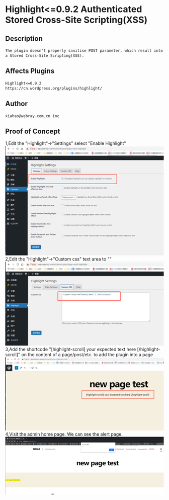 # Highlight<=0.9.2 Authenticated Stored Cross-Site Scripting(XSS)
## Description
    The plugin doesn't properly sanitise POST parameter, which result into a Stored Cross-Site Scripting(XSS).
## Affects Plugins
    Highlight<=0.9.2
    https://cn.wordpress.org/plugins/highlight/
## Author
    xiahao@webray.com.cn inc  
## Proof of Concept
1,Edit the "Highlight"->"Settings" select "Enable Highlight"
![blockchain](https://github.com/xiahao90/CVEproject/blob/main/imgs/20210730140927.png "Wordpress plugin Splash header XSS")
2,Edit the "Highlight"->"Custom css"  text area to "</style><script>setTimeout("alert('1')", 3000 )</script>"
![blockchain](https://github.com/xiahao90/CVEproject/blob/main/imgs/20210730140948.png "Wordpress plugin Splash header XSS")
3,Add the shortcode "[highlight-scroll] your expected text here [/highlight-scroll]" on the content of a page/post/etc. to add the plugin into a page
![blockchain](https://github.com/xiahao90/CVEproject/blob/main/imgs/20210730141007.png "Wordpress plugin Splash header XSS")
4,Visit the admin home page. We can see the alert page.
![blockchain](https://github.com/xiahao90/CVEproject/blob/main/imgs/20210730141015.png "Wordpress plugin Splash header XSS")
